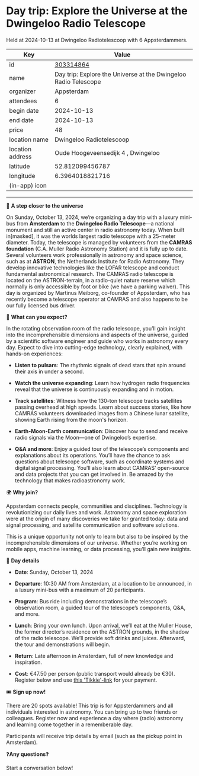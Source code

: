 # Day trip: Explore the Universe at the Dwingeloo Radio Telescope
Held at 2024-10-13 at Dwingeloo Radiotelescoop with 6 Appsterdammers.
        
|Key|Value
|---|---|
|id|[303314864](https://www.meetup.com/appsterdam/events/303314864/)|
|name|Day trip: Explore the Universe at the Dwingeloo Radio Telescope|
|organizer|Appsterdam|
|attendees|6|
|begin date|2024-10-13|
|end date|2024-10-13|
|price|48|
|location name|Dwingeloo Radiotelescoop|
|location address|Oude Hoogeveensedijk 4 , Dwingeloo|
|latitude|52.812099456787|
|longitude|6.3964018821716|
|(in-app) icon||

---

🚀 **A step closer to the universe**

On Sunday, October 13, 2024, we’re organizing a day trip with a luxury mini-bus from **Amsterdam** to the **Dwingeloo Radio Telescope**—a national monument and still an active center in radio astronomy today. When built in[masked], it was the worlds largest radio telescope with a 25-meter diameter. Today, the telescope is managed by volunteers from the **CAMRAS foundation** (C.A. Muller Radio Astronomy Station) and it is fully up to date. Several volunteers work professionally in astronomy and space science, such as at **ASTRON**, the Netherlands Institute for Radio Astronomy. They develop innovative technologies like the LOFAR telescope and conduct fundamental astronomical research. The CAMRAS radio telescope is located on the ASTRON-terrain, in a radio-quiet nature reserve which normally is only accessible by foot or bike (we have a parking waiver). This day is organized by Martinus Meiborg, co-founder of Appsterdam, who has recently become a telescope operator at CAMRAS and also happens to be our fully licensed bus driver.

📡 **What can you expect?**

In the rotating observation room of the radio telescope, you’ll gain insight into the incomprehensible dimensions and aspects of the universe, guided by a scientific software engineer and guide who works in astronomy every day. Expect to dive into cutting-edge technology, clearly explained, with hands-on experiences:

* **Listen to pulsars**: The rhythmic signals of dead stars that spin around their axis in under a second.

* **Watch the universe expanding**: Learn how hydrogen radio frequencies reveal that the universe is continuously expanding and in motion.

* **Track satellites**: Witness how the 130-ton telescope tracks satellites passing overhead at high speeds. Learn about success stories, like how CAMRAS volunteers downloaded images from a Chinese lunar satellite, showing Earth rising from the moon's horizon.

* **Earth-Moon-Earth communication**: Discover how to send and receive radio signals via the Moon—one of Dwingeloo’s expertise.

* **Q&amp;A and more**: Enjoy a guided tour of the telescope’s components and explanations about its operations. You’ll have the chance to ask questions about telescope software, such as coordinate systems and digital signal processing. You’ll also learn about CAMRAS’ open-source and data projects that you can get involved in. Be amazed by the technology that makes radioastronomy work.

🌍 **Why join?**

Appsterdam connects people, communities and disciplines. Technology is revolutionizing our daily lives and work. Astronomy and space exploration were at the origin of many discoveries we take for granted today: data and signal processing, and satellite communication and software solutions.

This is a unique opportunity not only to learn but also to be inspired by the incomprehensible dimensions of our universe. Whether you’re working on mobile apps, machine learning, or data processing, you’ll gain new insights.

🚌 **Day details**

* **Date**: Sunday, October 13, 2024

* **Departure**: 10:30 AM from Amsterdam, at a location to be announced, in a luxury mini-bus with a maximum of 20 participants.

* **Program**: Bus ride including demonstrations in the telescope’s observation room, a guided tour of the telescope’s components, Q&amp;A, and more.

* **Lunch**: Bring your own lunch. Upon arrival, we’ll eat at the Muller House, the former director’s residence on the ASTRON grounds, in the shadow of the radio telescope. We’ll provide soft drinks and juices. Afterward, the tour and demonstrations will begin.

* **Return**: Late afternoon in Amsterdam, full of new knowledge and inspiration.

* **Cost**: €47.50 per person (public transport would already be €30). Register below and use [this 'Tikkie'-link](https://tikkie.me/pay/StichtingAp/t8A9bAinUm6kXJekJYUqrr) for your payment.

🎟️ **Sign up now!**

There are 20 spots available! This trip is for Appsterdammers and all individuals interested in astronomy. You can bring up to two friends or colleagues. Register now and experience a day where (radio) astronomy and learning come together in a rememberable day.

Participants will receive trip details by email (such as the pickup point in Amsterdam).

❓**Any questions**❓

Start a conversation below! 
